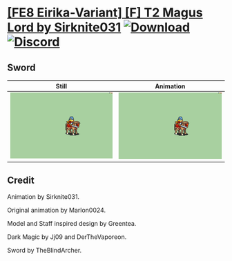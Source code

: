 # [\[FE8 Eirika-Variant\] \[F\] T2 Magus Lord by Sirknite031](./) [![Download](https://img.shields.io/badge/Download--red?style=social&logo=github)](https://minhaskamal.github.io/DownGit/#/home?url=https://github.com/Klokinator/FE-Repo/tree/main/Battle%20Animations%2FLords%20-%20Vanilla%20and%20Custom%2F%5BFE8%20Eirika-Variant%5D%20%5BF%5D%20T2%20Magus%20Lord%20by%20Sirknite031%2F1.%20Sword) [![Discord](https://img.shields.io/badge/Discord--blue?style=social&logo=discord)](https://discord.gg/C7VNGnyTPA)

## Sword

| Still | Animation |
| :---: | :-------: |
| ![Sword still](./Sword_000.png) | ![Sword](./Sword.gif) |

## Credit

Animation by Sirknite031.

Original animation by Marlon0024.

Model and Staff inspired design by Greentea.

Dark Magic by Jj09 and DerTheVaporeon.

Sword by TheBlindArcher.


